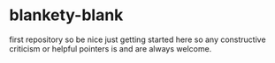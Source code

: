 # blankety-blank
first repository so be nice
just getting started here so any constructive criticism or helpful pointers is and are always welcome.
